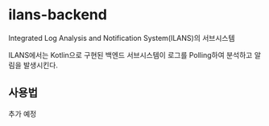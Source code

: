 # ilans-backend

Integrated Log Analysis and Notification System(ILANS)의 서브시스템

ILANS에서는 Kotlin으로 구현된 백엔드 서브시스템이 로그를 Polling하여 분석하고 알림을 발생시킨다.

## 사용법

추가 예정

